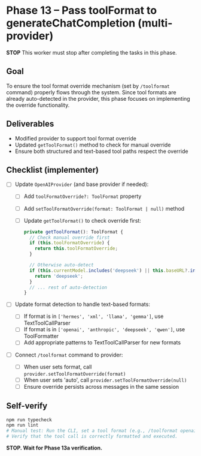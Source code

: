 # Phase 13 – Pass toolFormat to generateChatCompletion (multi-provider)

**STOP**
This worker must stop after completing the tasks in this phase.

## Goal

To ensure the tool format override mechanism (set by `/toolformat` command) properly flows through the system. Since tool formats are already auto-detected in the provider, this phase focuses on implementing the override functionality.

## Deliverables

- Modified provider to support tool format override
- Updated `getToolFormat()` method to check for manual override
- Ensure both structured and text-based tool paths respect the override

## Checklist (implementer)

- [ ] Update `OpenAIProvider` (and base provider if needed):

  - [ ] Add `toolFormatOverride?: ToolFormat` property
  - [ ] Add `setToolFormatOverride(format: ToolFormat | null)` method
  - [ ] Update `getToolFormat()` to check override first:

    ```typescript
    private getToolFormat(): ToolFormat {
      // Check manual override first
      if (this.toolFormatOverride) {
        return this.toolFormatOverride;
      }

      // Otherwise auto-detect
      if (this.currentModel.includes('deepseek') || this.baseURL?.includes('deepseek')) {
        return 'deepseek';
      }
      // ... rest of auto-detection
    }
    ```

- [ ] Update format detection to handle text-based formats:

  - [ ] If format is in `['hermes', 'xml', 'llama', 'gemma']`, use TextToolCallParser
  - [ ] If format is in `['openai', 'anthropic', 'deepseek', 'qwen']`, use ToolFormatter
  - [ ] Add appropriate patterns to TextToolCallParser for new formats

- [ ] Connect `/toolformat` command to provider:
  - [ ] When user sets format, call `provider.setToolFormatOverride(format)`
  - [ ] When user sets 'auto', call `provider.setToolFormatOverride(null)`
  - [ ] Ensure override persists across messages in the same session

## Self-verify

```bash
npm run typecheck
npm run lint
# Manual test: Run the CLI, set a tool format (e.g., /toolformat openai), then send a message that should trigger a tool call.
# Verify that the tool call is correctly formatted and executed.
```

**STOP. Wait for Phase 13a verification.**
